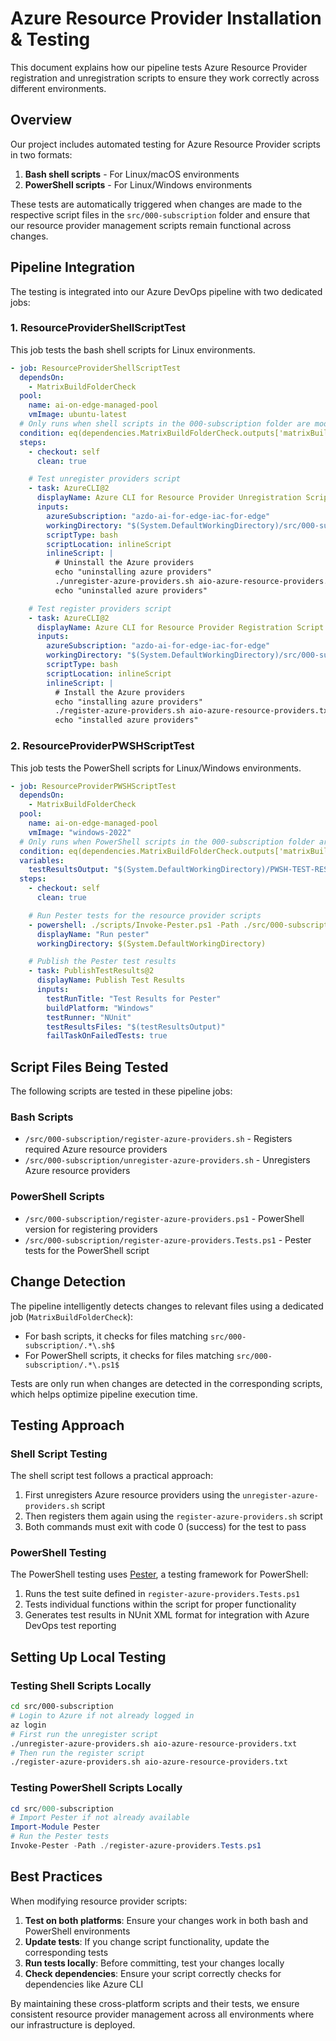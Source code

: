 # Azure Resource Provider Installation & Testing

This document explains how our pipeline tests Azure Resource Provider registration and unregistration scripts to ensure they work correctly across different environments.

## Overview

Our project includes automated testing for Azure Resource Provider scripts in two formats:

1. **Bash shell scripts** - For Linux/macOS environments
2. **PowerShell scripts** - For Linux/Windows environments

These tests are automatically triggered when changes are made to the respective script files in the `src/000-subscription` folder and ensure that our resource provider management scripts remain functional across changes.

## Pipeline Integration

The testing is integrated into our Azure DevOps pipeline with two dedicated jobs:

### 1. ResourceProviderShellScriptTest

This job tests the bash shell scripts for Linux environments.

```yaml
- job: ResourceProviderShellScriptTest
  dependsOn:
    - MatrixBuildFolderCheck
  pool:
    name: ai-on-edge-managed-pool
    vmImage: ubuntu-latest
  # Only runs when shell scripts in the 000-subscription folder are modified
  condition: eq(dependencies.MatrixBuildFolderCheck.outputs['matrixBuildFolderCheckTask.changesInRpEnablementShell'], 'true')
  steps:
    - checkout: self
      clean: true

    # Test unregister providers script
    - task: AzureCLI@2
      displayName: Azure CLI for Resource Provider Unregistration Script Test
      inputs:
        azureSubscription: "azdo-ai-for-edge-iac-for-edge"
        workingDirectory: "$(System.DefaultWorkingDirectory)/src/000-subscription"
        scriptType: bash
        scriptLocation: inlineScript
        inlineScript: |
          # Uninstall the Azure providers
          echo "uninstalling azure providers"
          ./unregister-azure-providers.sh aio-azure-resource-providers.txt
          echo "uninstalled azure providers"

    # Test register providers script
    - task: AzureCLI@2
      displayName: Azure CLI for Resource Provider Registration Script Test
      inputs:
        azureSubscription: "azdo-ai-for-edge-iac-for-edge"
        workingDirectory: "$(System.DefaultWorkingDirectory)/src/000-subscription"
        scriptType: bash
        scriptLocation: inlineScript
        inlineScript: |
          # Install the Azure providers
          echo "installing azure providers"
          ./register-azure-providers.sh aio-azure-resource-providers.txt
          echo "installed azure providers"
```

### 2. ResourceProviderPWSHScriptTest

This job tests the PowerShell scripts for Linux/Windows environments.

```yaml
- job: ResourceProviderPWSHScriptTest
  dependsOn:
    - MatrixBuildFolderCheck
  pool:
    name: ai-on-edge-managed-pool
    vmImage: "windows-2022"
  # Only runs when PowerShell scripts in the 000-subscription folder are modified
  condition: eq(dependencies.MatrixBuildFolderCheck.outputs['matrixBuildFolderCheckTask.changesInRpEnablementPwsh'], 'true')
  variables:
    testResultsOutput: "$(System.DefaultWorkingDirectory)/PWSH-TEST-RESULTS.xml"
  steps:
    - checkout: self
      clean: true

    # Run Pester tests for the resource provider scripts
    - powershell: ./scripts/Invoke-Pester.ps1 -Path ./src/000-subscription -OutputFile $(testResultsOutput)
      displayName: "Run pester"
      workingDirectory: $(System.DefaultWorkingDirectory)

    # Publish the Pester test results
    - task: PublishTestResults@2
      displayName: Publish Test Results
      inputs:
        testRunTitle: "Test Results for Pester"
        buildPlatform: "Windows"
        testRunner: "NUnit"
        testResultsFiles: "$(testResultsOutput)"
        failTaskOnFailedTests: true
```

## Script Files Being Tested

The following scripts are tested in these pipeline jobs:

### Bash Scripts

- `/src/000-subscription/register-azure-providers.sh` - Registers required Azure resource providers
- `/src/000-subscription/unregister-azure-providers.sh` - Unregisters Azure resource providers

### PowerShell Scripts

- `/src/000-subscription/register-azure-providers.ps1` - PowerShell version for registering providers
- `/src/000-subscription/register-azure-providers.Tests.ps1` - Pester tests for the PowerShell script

## Change Detection

The pipeline intelligently detects changes to relevant files using a dedicated job (`MatrixBuildFolderCheck`):

- For bash scripts, it checks for files matching `src/000-subscription/.*\.sh$`
- For PowerShell scripts, it checks for files matching `src/000-subscription/.*\.ps1$`

Tests are only run when changes are detected in the corresponding scripts, which helps optimize pipeline execution time.

## Testing Approach

### Shell Script Testing

The shell script test follows a practical approach:

1. First unregisters Azure resource providers using the `unregister-azure-providers.sh` script
2. Then registers them again using the `register-azure-providers.sh` script
3. Both commands must exit with code 0 (success) for the test to pass

### PowerShell Testing

The PowerShell testing uses [Pester](https://pester.dev/), a testing framework for PowerShell:

1. Runs the test suite defined in `register-azure-providers.Tests.ps1`
2. Tests individual functions within the script for proper functionality
3. Generates test results in NUnit XML format for integration with Azure DevOps test reporting

## Setting Up Local Testing

### Testing Shell Scripts Locally

```bash
cd src/000-subscription
# Login to Azure if not already logged in
az login
# First run the unregister script
./unregister-azure-providers.sh aio-azure-resource-providers.txt
# Then run the register script
./register-azure-providers.sh aio-azure-resource-providers.txt
```

### Testing PowerShell Scripts Locally

```powershell
cd src/000-subscription
# Import Pester if not already available
Import-Module Pester
# Run the Pester tests
Invoke-Pester -Path ./register-azure-providers.Tests.ps1
```

## Best Practices

When modifying resource provider scripts:

1. **Test on both platforms**: Ensure your changes work in both bash and PowerShell environments
2. **Update tests**: If you change script functionality, update the corresponding tests
3. **Run tests locally**: Before committing, test your changes locally
4. **Check dependencies**: Ensure your script correctly checks for dependencies like Azure CLI

By maintaining these cross-platform scripts and their tests, we ensure consistent resource provider management across all environments where our infrastructure is deployed.
